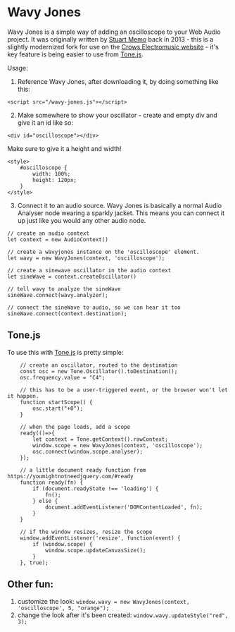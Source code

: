 Wavy Jones
==========

Wavy Jones is a simple way of adding an oscilloscope to your Web Audio project. It was originally written by [Stuart Memo](http://stuartmemo.com/wavy-jones/) back in 2013 - this is a slightly modernized fork for use on the [Crows Electromusic website](https://crowselectromusic.com) - it's key feature is being easier to use from [Tone.js](https://tonejs.github.io/).

Usage:

1. Reference Wavy Jones, after downloading it, by doing something like this:

```<script src="/wavy-jones.js"></script>```

2. Make somewhere to show your oscillator - create and empty div and give it an id like so:

```<div id="oscilloscope"></div>```

Make sure to give it a height and width!

```
<style>
    #oscilloscope {
        width: 100%;
        height: 120px;
    }
</style>
```

3. Connect it to an audio source. Wavy Jones is basically a normal Audio Analyser node wearing a sparkly jacket. This means you can connect it up just like you would any other audio node.

```
// create an audio context
let context = new AudioContext()

// create a wavyjones instance on the 'oscilloscope' element.
let wavy = new WavyJones(context, 'oscilloscope');

// create a sinewave oscillator in the audio context
let sineWave = context.createOscillator()

// tell wavy to analyze the sineWave
sineWave.connect(wavy.analyzer);

// connect the sineWave to audio, so we can hear it too
sineWave.connect(context.destination);
```

## Tone.js
To use this with [Tone.js](https://tonejs.github.io/) is pretty simple:

```
    // create an oscillator, routed to the destination
    const osc = new Tone.Oscillator().toDestination();
    osc.frequency.value = "C4";

    // this has to be a user-triggered event, or the browser won't let it happen.
    function startScope() { 
        osc.start("+0");
    }

    // when the page loads, add a scope
    ready(()=>{
    	let context = Tone.getContext().rawContext;
    	window.scope = new WavyJones(context, 'oscilloscope');
    	osc.connect(window.scope.analyser);
    });

    // a little document ready function from https://youmightnotneedjquery.com/#ready
    function ready(fn) {
        if (document.readyState !== 'loading') {
            fn();
        } else {
            document.addEventListener('DOMContentLoaded', fn);
        }
    }

    // if the window resizes, resize the scope
    window.addEventListener('resize', function(event) {
        if (window.scope) {
            window.scope.updateCanvasSize();
        }
    }, true);
```

## Other fun:

1. customize the look: `window.wavy = new WavyJones(context, 'oscilloscope', 5, "orange");`
2. change the look after it's been created: `window.wavy.updateStyle("red", 3);`
